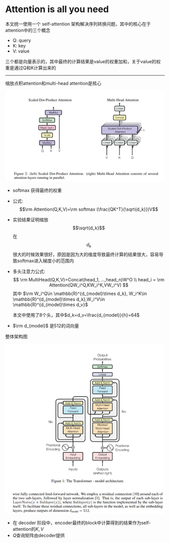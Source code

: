 # Attention is all you need

本文统一使用一个 self-attention 架构解决序列转换问题，其中的核心在于attention中的三个概念

* Q: query 
* K: key
* V: value

三个都是向量表示的，其中最终的计算结果是value的权重加和，关于value的权重是通过Q和K计算出来的

---

缩放点积attention和multi-head attention是核心

![](./photo/41.png)

* softmax 获得最终的权重

* 公式: $$\rm Attention(Q,K,V)=\rm softmax (\frac{QK^T}{\sqrt{d_k}})V$$

* 实验结果证明缩放 $$\sqrt{d_k}$$ 在 $$d_k$$ 很大的时候效果很好，原因是因为大的维度导致最终计算的结果很大，容易导致softmax进入梯度小的范围内

* 多头注意力公式: 
  $$
  \rm MultiHead(Q,K,V)=Concat(head_1, ...,head_n)W^O \\
  head_i = \rm Attention(QW_i^Q,KW_i^K,VW_i^V)
  $$
  其中 $\rm W_i^Q\in \mathbb{R}^{d_{model}\times d_k}, W_i^K\in \mathbb{R}^{d_{model}\times d_k},W_i^V\in \mathbb{R}^{d_{model}\times d_v}$

  本文中使用了8个头，其中$d_k=d_v=\frac{d_{model}}{h}=64$

* $\rm d_{model}$ 是512的词向量

整体架构图

![1568701558522](./photo/42)

* 在 decoder 阶段中，encoder最终的block中计算得到的结果作为self-attention的$K,V$
* $Q$查询矩阵由decoder提供

